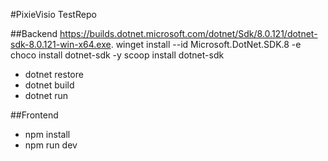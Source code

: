 #PixieVisio TestRepo

##Backend
https://builds.dotnet.microsoft.com/dotnet/Sdk/8.0.121/dotnet-sdk-8.0.121-win-x64.exe. 
winget install --id Microsoft.DotNet.SDK.8 -e
choco install dotnet-sdk -y
scoop install dotnet-sdk
- dotnet restore
- dotnet build
- dotnet run

##Frontend
- npm install
- npm run dev
